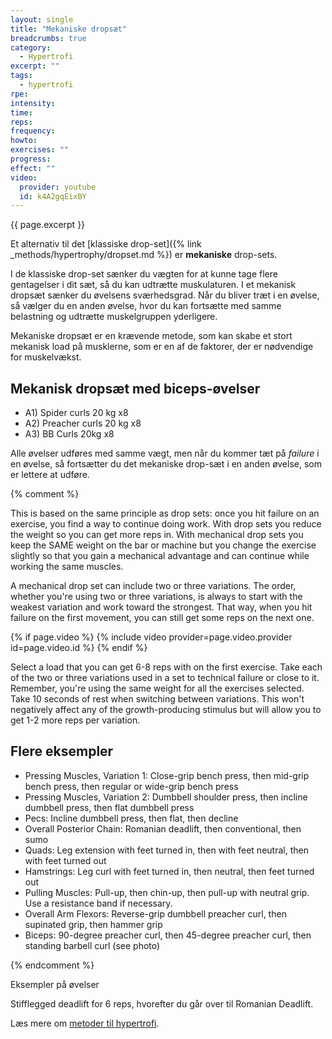```yaml
---
layout: single
title: "Mekaniske dropsæt"
breadcrumbs: true
category:
  - Hypertrofi
excerpt: ""
tags:
  - hypertrofi
rpe:
intensity:
time:
reps:
frequency:
howto:
exercises: ""
progress:
effect: ""
video:
  provider: youtube
  id: k4A2gqEixBY
---
```


{{ page.excerpt }}

Et alternativ til det [klassiske drop-set]({% link _methods/hypertrophy/dropset.md %}) er **mekaniske** drop-sets.

I de klassiske drop-set sænker du vægten for at kunne tage flere gentagelser i dit sæt, så du kan udtrætte muskulaturen. I et mekanisk dropsæt sænker du øvelsens sværhedsgrad. Når du bliver træt i en øvelse, så vælger du en anden øvelse, hvor du kan fortsætte med samme belastning og udtrætte muskelgruppen yderligere.

Mekaniske dropsæt er en krævende metode, som kan skabe et stort mekanisk load på musklerne, som er en af de faktorer, der er nødvendige for muskelvækst.

## Mekanisk dropsæt med biceps-øvelser

- A1) Spider curls 20 kg x8
- A2) Preacher curls 20 kg x8
- A3) BB Curls 20kg x8

Alle øvelser udføres med samme vægt, men når du kommer tæt på _failure_ i en øvelse, så fortsætter du det mekaniske drop-sæt i en anden øvelse, som er lettere at udføre.


{% comment %}


This is based on the same principle as drop sets: once you hit failure on an exercise, you find a way to continue doing work. With drop sets you reduce the weight so you can get more reps in. With mechanical drop sets you keep the SAME weight on the bar or machine but you change the exercise slightly so that you gain a mechanical advantage and can continue while working the same muscles.

A mechanical drop set can include two or three variations. The order, whether you're using two or three variations, is always to start with the weakest variation and work toward the strongest. That way, when you hit failure on the first movement, you can still get some reps on the next one.

{% if page.video %}
  {% include video provider=page.video.provider id=page.video.id %}
{% endif %}

Select a load that you can get 6-8 reps with on the first exercise. Take each of the two or three variations used in a set to technical failure or close to it. Remember, you're using the same weight for all the exercises selected. Take 10 seconds of rest when switching between variations. This won't negatively affect any of the growth-producing stimulus but will allow you to get 1-2 more reps per variation.

## Flere eksempler

- Pressing Muscles, Variation 1: Close-grip bench press, then mid-grip bench press, then regular or wide-grip bench press
- Pressing Muscles, Variation 2: Dumbbell shoulder press, then incline dumbbell press, then flat dumbbell press
- Pecs: Incline dumbbell press, then flat, then decline
- Overall Posterior Chain: Romanian deadlift, then conventional, then sumo
- Quads: Leg extension with feet turned in, then with feet neutral, then with feet turned out
- Hamstrings: Leg curl with feet turned in, then neutral, then feet turned out
- Pulling Muscles: Pull-up, then chin-up, then pull-up with neutral grip. Use a resistance band if necessary.
- Overall Arm Flexors: Reverse-grip dumbbell preacher curl, then supinated grip, then hammer grip
- Biceps: 90-degree preacher curl, then 45-degree preacher curl, then standing barbell curl (see photo)


{% endcomment %}

Eksempler på øvelser

Stifflegged deadlift for 6 reps, hvorefter du går over til Romanian Deadlift.

Læs mere om [metoder til hypertrofi](/hypertrofi-metoder/).
